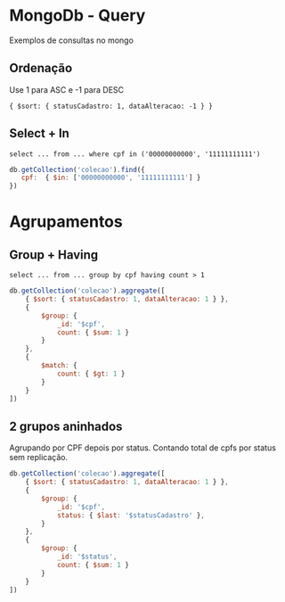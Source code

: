 # MongoDb - Query

Exemplos de consultas no mongo

## Ordenação

Use 1 para ASC e -1 para DESC

`{ $sort: { statusCadastro: 1, dataAlteracao: -1 } }`


## Select + In

`select ... from ... where cpf in ('00000000000', '11111111111')`

```javascript
db.getCollection('colecao').find({ 
   cpf:  { $in: ['00000000000', '11111111111'] }
})
```

# Agrupamentos

## Group + Having

`select ... from ... group by cpf having count > 1`

```javascript
db.getCollection('colecao').aggregate([
    { $sort: { statusCadastro: 1, dataAlteracao: 1 } },
    {
        $group: {
            _id: '$cpf',
            count: { $sum: 1 }
        }
    },
    { 
        $match: {
            count: { $gt: 1 }
        }
    }
])
```

## 2 grupos aninhados

Agrupando por CPF depois por status. Contando total de cpfs por status sem replicação.

```javascript
db.getCollection('colecao').aggregate([
    { $sort: { statusCadastro: 1, dataAlteracao: 1 } },
    {
        $group: {
            _id: '$cpf',
            status: { $last: '$statusCadastro' },
        }
    },
    {
        $group: {
            _id: '$status',
            count: { $sum: 1 }
        }
    }
])
```